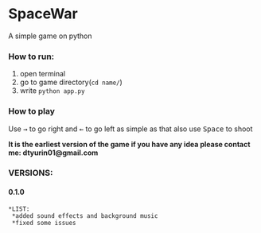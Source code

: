 # SpaceWar
A simple game on python

 ### How to run: ###
 1. open terminal
 2. go to game directory(`cd name/`)
 3. write `python app.py`
 
  ### How to play ###
  
  Use <kbd>→</kbd> to go right and <kbd>←</kbd> to go left as simple as that also use <kbd>Space</kbd> to shoot
  
   __It is the earliest version of the game if you have any idea please contact me: dtyurin01@gmail.com__ 
  
  
  ### VERSIONS: ###
   #### 0.1.0 ####
    *LIST:
     *added sound effects and background music
     *fixed some issues
  
